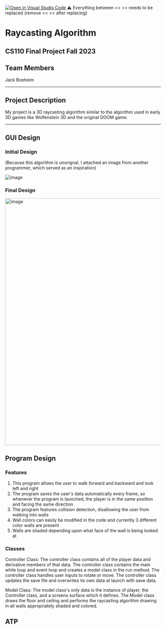 [![Open in Visual Studio Code](https://classroom.github.com/assets/open-in-vscode-718a45dd9cf7e7f842a935f5ebbe5719a5e09af4491e668f4dbf3b35d5cca122.svg)](https://classroom.github.com/online_ide?assignment_repo_id=13227157&assignment_repo_type=AssignmentRepo)
:warning: Everything between << >> needs to be replaced (remove << >> after replacing)

# Raycasting Algorithm
## CS110 Final Project  Fall 2023

## Team Members

Jack Boeheim

***

## Project Description

My project is a 3D raycasting algorithm similar to the algorithm used in early 3D games like Wolfenstein 3D and the original DOOM game. 

***    

## GUI Design

### Initial Design

(Because this algorithm is unorignal, I attached an image from another programmer, which served as an inspiration)

![image](https://github.com/bucs110fall2023/final-project-jackboeheim/assets/143842028/6e22b981-487d-4443-8678-0648e44fb923)

### Final Design

<img width="797" alt="image" src="https://github.com/bucs110fall2023/final-project-jackboeheim/assets/143842028/5ead2b0e-3af0-4f87-a589-f57bf89bb20d">


## Program Design

### Features

1. This program allows the user to walk forward and backward and look left and right
2. The program saves the user's data automatically every frame, so whenever the program is launched, the player is in the same position and facing the same direction
3. The program features collision detection, disallowing the user from walking into walls
4. Wall colors can easily be modified in the code and currently 3 different color walls are present
5. Walls are shaded depending upon what face of the wall is being looked at

### Classes

Controller Class:
The controller class contains all of the player data and derivative members of that data. The controller class contains the main while loop and event loop and creates a model class in the run method. The controller class handles user inputs to rotate or move. The controller class updates the save file and overwrites its own data at launch with save data.

Model Class:
The model class's only data is the instance of player, the Controller class, and a screens surface which it defines. The Model class draws the floor and ceiling and performs the raycasting algorithm drawing in all walls appropriately shaded and colored.

## ATP


